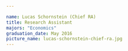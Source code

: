 ```yaml
---

name: Lucas Schornstein (Chief RA)
title: Research Assistant
majors: "Economics"
graduation_date: May 2016
picture_name: lucas-schornstein-chief-ra.jpg
---
```

    
    
